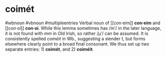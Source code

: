 # coimét
#wbnoun
#vbnoun
#multipleentries
Verbal noun of [[con·eim]] **con·eim** and [[con·oí]] **con·oí**. While this lemma sometimes has /mʹ/ in the later language, it is not found with *mm* in Old Irish, so rather /μʹ/ can be assumed. It is consistently spelled *coméit* in Wb., suggesting a slender *t*, but forms elsewhere clearly point to a broad final consonant. We thus set up two separate entries: 1) **coimét**, and 2) **coiméit**.